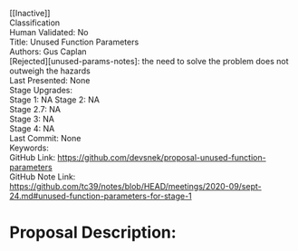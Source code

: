 [[Inactive]]<br>Classification<br>Human Validated: No<br>Title: Unused Function Parameters<br>Authors: Gus Caplan<br>[Rejected][unused-params-notes]: the need to solve the problem does not outweigh the hazards<br>Last Presented: None<br>Stage Upgrades:<br>Stage 1: NA
Stage 2: NA  
Stage 2.7: NA  
Stage 3: NA  
Stage 4: NA<br>Last Commit: None<br>Keywords:<br>GitHub Link: https://github.com/devsnek/proposal-unused-function-parameters <br>GitHub Note Link: https://github.com/tc39/notes/blob/HEAD/meetings/2020-09/sept-24.md#unused-function-parameters-for-stage-1
# Proposal Description:<br>